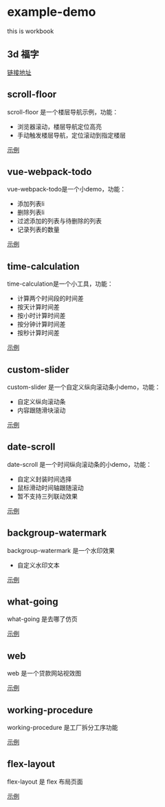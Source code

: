 # example-demo

this is workbook

## 3d 福字

[链接地址](https://lidengkedev.github.io/example-demo/blessing/)

## scroll-floor

scroll-floor 是一个楼层导航示例，功能：

- 浏览器滚动，楼层导航定位高亮
- 手动触发楼层导航，定位滚动到指定楼层

[示例](https://lidengkedev.github.io/example-demo/scroll-floor/)

## vue-webpack-todo

vue-webpack-todo是一个小demo，功能：

- 添加列表li
- 删除列表li
- 过滤添加的列表与待删除的列表
- 记录列表的数量

[示例](https://lidengkedev.github.io/example-demo/vue-webpack-todo/dist/)

## time-calculation

time-calculation是一个小工具，功能：

- 计算两个时间段的时间差
- 按天计算时间差
- 按小时计算时间差
- 按分钟计算时间差
- 按秒计算时间差

[示例](https://lidengkedev.github.io/example-demo/time-calculation/)

## custom-slider

custom-slider 是一个自定义纵向滚动条小demo，功能：

- 自定义纵向滚动条
- 内容跟随滑块滚动

[示例](https://lidengkedev.github.io/example-demo/custom-slider/)

## date-scroll

date-scroll 是一个时间纵向滚动条的小demo，功能：

- 自定义封装时间选择
- 鼠标滑动时间轴跟随滚动
- 暂不支持三列联动效果

[示例](https://lidengkedev.github.io/example-demo/date-scroll/)

## backgroup-watermark

backgroup-watermark 是一个水印效果

- 自定义水印文本

[示例](https://lidengkedev.github.io/example-demo/backgroup-watermark/watermark.html)

## what-going

what-going 是去哪了仿页

[示例](https://lidengkedev.github.io/example-demo/what-going/index.html)

## web

web 是一个贷款网站视效图

[示例](https://lidengkedev.github.io/example-demo/dxm-web/page/index.html)

## working-procedure

working-procedure 是工厂拆分工序功能

[示例](https://lidengkedev.github.io/example-demo/working-procedure/src/index.html)

## flex-layout

flex-layout 是 flex 布局页面

[示例](https://lidengkedev.github.io/example-demo/flex-layout/index.html)
